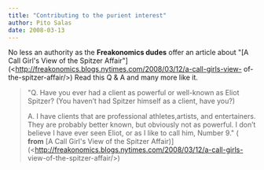 ```yaml
---
title: "Contributing to the purient interest"
author: Pito Salas
date: 2008-03-13
---
```




No less an authority as the **Freakonomics dudes** offer an article about "[A
Call Girl's View of the Spitzer
Affair"](<http://freakonomics.blogs.nytimes.com/2008/03/12/a-call-girls-view-
of-the-spitzer-affair/>) Read this Q & A and many more like it.

> "Q. Have you ever had a client as powerful or well-known as Eliot Spitzer?
> (You haven’t had Spitzer himself as a client, have you?)
>
> A. I have clients that are professional athletes,artists, and entertainers.
> They are probably better known, but obviously not as powerful. I don’t
> believe I have ever seen Eliot, or as I like to call him, Number 9." (
> **from** [A Call Girl's View of the Spitzer
> Affair)](<http://freakonomics.blogs.nytimes.com/2008/03/12/a-call-girls-
> view-of-the-spitzer-affair/>)



